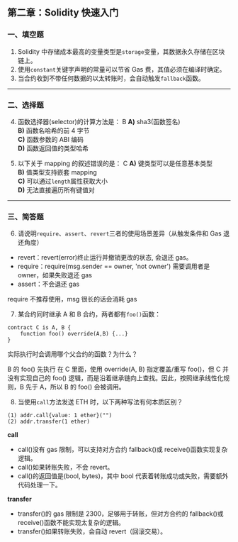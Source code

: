 ## 第二章：Solidity 快速入门

### 一、填空题

1. Solidity 中存储成本最高的变量类型是`storage`变量，其数据永久存储在区块链上。
2. 使用`constant`关键字声明的常量可以节省 Gas 费，其值必须在编译时确定。
3. 当合约收到不带任何数据的以太转账时，会自动触发`fallback`函数。

---

### 二、选择题

4. 函数选择器(selector)的计算方法是： B
   **A)** sha3(函数签名)  
   **B)** 函数名哈希的前 4 字节  
   **C)** 函数参数的 ABI 编码  
   **D)** 函数返回值的类型哈希

5. 以下关于 mapping 的叙述错误的是： C
   **A)** 键类型可以是任意基本类型  
   **B)** 值类型支持嵌套 mapping  
   **C)** 可以通过`length`属性获取大小  
   **D)** 无法直接遍历所有键值对

---

### 三、简答题

6. 请说明`require`、`assert`、`revert`三者的使用场景差异（从触发条件和 Gas 退还角度）

- revert：revert(error)终止运行并撤销更改的状态, 会退还 gas。
- require：require(msg.sender == owner, 'not owner') 需要调用者是 owner，如果失败退还 gas
- assert：不会退还 gas

require 不推荐使用，msg 很长的话会消耗 gas

7. 某合约同时继承 A 和 B 合约，两者都有`foo()`函数：

```solidity
contract C is A, B {
    function foo() override(A,B) {...}
}
```

实际执行时会调用哪个父合约的函数？为什么？

B 的 foo() 先执行
在 C 里面，使用 override(A, B) 指定覆盖/重写 foo()，但 C 并没有实现自己的 foo() 逻辑，而是沿着继承链向上查找。因此，按照继承线性化规则，B 先于 A，所以 B 的 foo() 会被调用。

8. 当使用`call`方法发送 ETH 时，以下两种写法有何本质区别？

```solidity
(1) addr.call{value: 1 ether}("")
(2) addr.transfer(1 ether)
```

**call**

- call()没有 gas 限制，可以支持对方合约 fallback()或 receive()函数实现复杂逻辑。
- call()如果转账失败，不会 revert。
- call()的返回值是(bool, bytes)，其中 bool 代表着转账成功或失败，需要额外代码处理一下。

**transfer**

- transfer()的 gas 限制是 2300，足够用于转账，但对方合约的 fallback()或 receive()函数不能实现太复杂的逻辑。
- transfer()如果转账失败，会自动 revert（回滚交易）。
